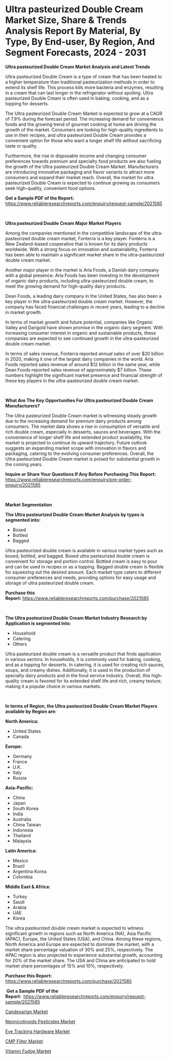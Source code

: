 <p><h1>Ultra pasteurized Double Cream Market Size, Share & Trends Analysis Report By Material, By Type, By End-user, By Region, And Segment Forecasts, 2024 - 2031</h1></p><p><strong>Ultra pasteurized Double Cream Market Analysis and Latest Trends</strong></p>
<p><p>Ultra pasteurized Double Cream is a type of cream that has been heated to a higher temperature than traditional pasteurization methods in order to extend its shelf life. This process kills more bacteria and enzymes, resulting in a cream that can last longer in the refrigerator without spoiling. Ultra pasteurized Double Cream is often used in baking, cooking, and as a topping for desserts.</p><p>The Ultra pasteurized Double Cream Market is expected to grow at a CAGR of 7.9% during the forecast period. The increasing demand for convenience foods and the growing trend of gourmet cooking at home are driving the growth of the market. Consumers are looking for high-quality ingredients to use in their recipes, and ultra pasteurized Double Cream provides a convenient option for those who want a longer shelf life without sacrificing taste or quality.</p><p>Furthermore, the rise in disposable income and changing consumer preferences towards premium and specialty food products are also fueling the growth of the Ultra pasteurized Double Cream Market. Manufacturers are introducing innovative packaging and flavor variants to attract more consumers and expand their market reach. Overall, the market for ultra pasteurized Double Cream is expected to continue growing as consumers seek high-quality, convenient food options.</p></p>
<p><strong>Get a Sample PDF of the Report:&nbsp;</strong> <a href="https://www.reliableresearchreports.com/enquiry/request-sample/2021585">https://www.reliableresearchreports.com/enquiry/request-sample/2021585</a></p>
<p>&nbsp;</p>
<p><strong>Ultra pasteurized Double Cream Major Market Players</strong></p>
<p><p>Among the companies mentioned in the competitive landscape of the ultra-pasteurized double cream market, Fonterra is a key player. Fonterra is a New Zealand-based cooperative that is known for its dairy products worldwide. With a strong focus on innovation and sustainability, Fonterra has been able to maintain a significant market share in the ultra-pasteurized double cream market.</p><p>Another major player in the market is Arla Foods, a Danish dairy company with a global presence. Arla Foods has been investing in the development of organic dairy products, including ultra-pasteurized double cream, to meet the growing demand for high-quality dairy products.</p><p>Dean Foods, a leading dairy company in the United States, has also been a key player in the ultra-pasteurized double cream market. However, the company has faced financial challenges in recent years, leading to a decline in market growth.</p><p>In terms of market growth and future potential, companies like Organic Valley and Darigold have shown promise in the organic dairy segment. With increasing consumer interest in organic and sustainable products, these companies are expected to see continued growth in the ultra-pasteurized double cream market.</p><p>In terms of sales revenue, Fonterra reported annual sales of over $20 billion in 2020, making it one of the largest dairy companies in the world. Arla Foods reported sales revenue of around $12 billion in the same year, while Dean Foods reported sales revenue of approximately $7 billion. These numbers highlight the significant market presence and financial strength of these key players in the ultra-pasteurized double cream market.</p></p>
<p>&nbsp;</p>
<p><strong>What Are The Key Opportunities For Ultra pasteurized Double Cream Manufacturers?</strong></p>
<p><p>The Ultra pasteurized Double Cream market is witnessing steady growth due to the increasing demand for premium dairy products among consumers. The market data shows a rise in consumption of versatile and rich double cream, especially in desserts, sauces and beverages. With the convenience of longer shelf life and extended product availability, the market is projected to continue its upward trajectory. Future outlook suggests an expanding market scope with innovation in flavors and packaging, catering to the evolving consumer preferences. Overall, the Ultra pasteurized Double Cream market is poised for substantial growth in the coming years.</p></p>
<p><strong>Inquire or Share Your Questions If Any Before Purchasing This Report:</strong> <a href="https://www.reliableresearchreports.com/enquiry/pre-order-enquiry/2021585">https://www.reliableresearchreports.com/enquiry/pre-order-enquiry/2021585</a></p>
<p>&nbsp;</p>
<p><strong>Market Segmentation</strong></p>
<p><strong>The Ultra pasteurized Double Cream Market Analysis by types is segmented into:</strong></p>
<p><ul><li>Boxed</li><li>Bottled</li><li>Bagged</li></ul></p>
<p><p>Ultra pasteurized double cream is available in various market types such as boxed, bottled, and bagged. Boxed ultra pasteurized double cream is convenient for storage and portion control. Bottled cream is easy to pour and can be used in recipes or as a topping. Bagged double cream is flexible for squeezing out the desired amount. Each market type caters to different consumer preferences and needs, providing options for easy usage and storage of ultra pasteurized double cream.</p></p>
<p><strong>Purchase this Report:&nbsp;</strong><a href="https://www.reliableresearchreports.com/purchase/2021585">https://www.reliableresearchreports.com/purchase/2021585</a></p>
<p>&nbsp;</p>
<p><strong>The Ultra pasteurized Double Cream Market Industry Research by Application is segmented into:</strong></p>
<p><ul><li>Household</li><li>Catering</li><li>Others</li></ul></p>
<p><p>Ultra pasteurized double cream is a versatile product that finds application in various sectors. In households, it is commonly used for baking, cooking, and as a topping for desserts. In catering, it is used for creating rich sauces, soups, and creamy dishes. Additionally, it is used in the production of specialty dairy products and in the food service industry. Overall, this high-quality cream is favored for its extended shelf life and rich, creamy texture, making it a popular choice in various markets.</p></p>
<p>&nbsp;</p>
<p><strong>In terms of Region, the Ultra pasteurized Double Cream Market Players available by Region are:</strong></p>
<p>
    <p> <strong> North America: </strong>
        <ul>
            <li>United States</li>
            <li>Canada</li>
        </ul>
        </p> 
    <p> <strong> Europe: </strong>
        <ul>
            <li>Germany</li>
            <li>France</li>
            <li>U.K.</li>
            <li>Italy</li>
            <li>Russia</li>
        </ul>
        </p> 
    <p> <strong> Asia-Pacific: </strong>
        <ul>
            <li>China</li>
            <li>Japan</li>
            <li>South Korea</li>
            <li>India</li>
            <li>Australia</li>
            <li>China Taiwan</li>
            <li>Indonesia</li>
            <li>Thailand</li>
            <li>Malaysia</li>
        </ul>
        </p> 
    <p> <strong> Latin America: </strong>
        <ul>
            <li>Mexico</li>
            <li>Brazil</li>
            <li>Argentina Korea</li>
            <li>Colombia</li>
        </ul>
        </p> 
    <p> <strong> Middle East & Africa: </strong>
        <ul>
            <li>Turkey</li>
            <li>Saudi</li>
            <li>Arabia</li>
            <li>UAE</li>
            <li>Korea</li>
        </ul>
    </p>
    </p>
<p><p>The ultra pasteurized double cream market is expected to witness significant growth in regions such as North America (NA), Asia Pacific (APAC), Europe, the United States (USA), and China. Among these regions, North America and Europe are expected to dominate the market, with a market share percentage valuation of 30% and 25%, respectively. The APAC region is also projected to experience substantial growth, accounting for 20% of the market share. The USA and China are anticipated to hold market share percentages of 15% and 10%, respectively.</p></p>
<p><strong>Purchase this Report: </strong><a href="https://www.reliableresearchreports.com/purchase/2021585">https://www.reliableresearchreports.com/purchase/2021585</a></p>
<p>&nbsp;<strong>Get a Sample PDF of the Report:&nbsp;&nbsp;</strong><a href="https://www.reliableresearchreports.com/enquiry/request-sample/2021585">https://www.reliableresearchreports.com/enquiry/request-sample/2021585</a></p>
<p><strong></strong></p>
<p><p><a href="https://woozy-pyroraptor-a1f.notion.site/Candesartan-Market-Growth-Market-Trends-COVID-19-Impact-and-Forecasts-for-period-from-2024-2031-6c2be798d6054b888e360e7a38cc85a6">Candesartan Market</a></p><p><a href="https://woozy-pyroraptor-a1f.notion.site/Neonicotinoids-Pesticides-Market-Centers-on-Aspects-such-as-Market-Growth-Market-Share-Market-Oppo-d466722143094a339e7e5f14414e4aab">Neonicotinoids Pesticides Market</a></p><p><a href="https://view.publitas.com/reportprime-1/eye-tracking-hardware-market-size-furnishes-valuable-information-encompassing-market-share-market-trends-and-projections-spanning-from-2024-to-2031/">Eye Tracking Hardware Market</a></p><p><a href="https://view.publitas.com/reportprime-1/cmp-filter-market-size-growth-outlook-from-2024-to-2031-projecting-at-markets-trends-analysis-by-application-regional-outlook-and-revenue/">CMP Filter Market</a></p><p><a href="https://rainy-horn-d69.notion.site/Decoding-the-Vitamin-Fudge-Market-A-Deep-Dive-into-the-Latest-Market-Trends-Market-Segmentation-a-d46fdfb9c4df4a6cbfa088379b8d3727">Vitamin Fudge Market</a></p></p>